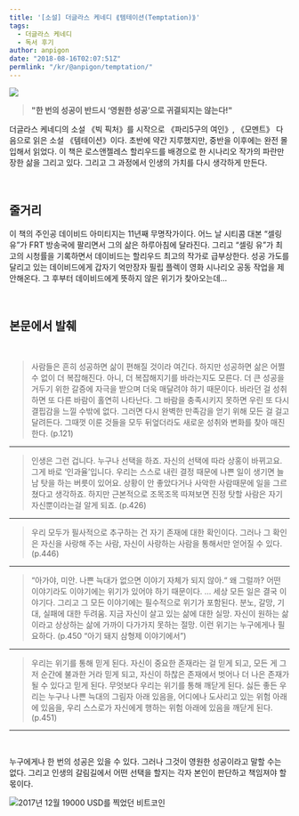```yaml
---
title: '[소설] 더글라스 케네디 ⟪템테이션(Temptation)⟫'
tags:
  - 더글라스 케네디
  - 독서 후기
author: anpigon
date: "2018-08-16T02:07:51Z"
permlink: "/kr/@anpigon/temptation/"
---
```


![](https://imgur.com/CMrK0OG.png)

> **"한 번의 성공이 반드시 ‘영원한 성공’으로 귀결되지는 않는다!"**

더글라스 케네디의 소설 《빅 픽처》를 시작으로 《파리5구의 여인》, 《모멘트》 다음으로 읽은 소설 《템테이션》이다. 초반에 약간 지루했지만, 중반을 이후에는 완전 몰입해서 읽었다. 이 책은 로스앤젤레스 할리우드를 배경으로 한 시나리오 작가의 파란만장한 삶을 그리고 있다. 그리고 그 과정에서 인생의 가치를 다시 생각하게 만든다.

<br>

## 줄거리

이 책의 주인공 데이비드 아미티지는 11년째 무명작가이다. 어느 날 시티콤 대본 “셀링 유”가 FRT 방송국에 팔리면서 그의 삶은 하루아침에 달라진다. 그리고  “셀링 유”가 최고의 시청률을 기록하면서 데이비드는 할리우드 최고의 작가로 급부상한다. 성공 가도를 달리고 있는 데이비드에게 갑자기 억만장자 필립 플렉이 영화 시나리오 공동 작업을 제안해온다. 그 후부터 데이비드에게 뜻하지 않은 위기가 찾아오는데…

<br>

## 본문에서 발췌

<br>

>  사람들은 흔히 성공하면 삶이 편해질 것이라 여긴다. 하지만 성공하면 삶은 어쩔 수 없이 더 복잡해진다. 아니, 더 복잡해지기를 바라는지도 모른다. 더 큰 성공을 거두기 위한 갈증에 자극을 받으며 더욱 매달려야 하기 때문이다. 바라던 걸 성취하면 또 다른 바람이 홀연히 나타난다. 그 바람을 충족시키지 못하면 우린 또 다시 결핍감을 느낄 수밖에 없다. 그러면 다시 완벽한 만족감을 얻기 위해 모든 걸 걸고 달려든다. 그때껏 이룬 것들을 모두 뒤엎더라도 새로운 성취와 변화를 찾아 매진한다. (p.121)

___

> 인생은 그런 겁니다. 누구나 선택을 하죠. 자신의 선택에 따라 상홍이 바뀌고요. 그게 바로 ‘인과율’입니다. 우리는 스스로 내린 결정 때문에 나쁜 일이 생기면 늘 남 탓을 하는 버릇이 있어요. 상황이 안 좋았다거나 사악한 사람때문에 일을 그르쳤다고 생각하죠. 하지만 근본적으로 조목조목 따져보면 진정 탓할 사람은 자기 자신뿐이라는걸 알게 되죠. (p.426)

___

> 우리 모두가 필사적으로 추구하는 건 자기 존재에 대한 확인이다. 그러나 그 확인은 자신을 사랑해 주는 사람, 자신이 사랑하는 사람을 통해서만 얻어질 수 있다. (p.446)

___

> “아가야, 미안. 나쁜 늑대가 없으면 이야기 자체가 되지 않아.“ 왜 그럴까? 어떤 이야기라도 이야기에는 위기가 있어야 하기 때문이다.
> …
> 세상 모든 일은 결국 이야기다. 그리고 그 모든 이야기에는 필수적으로 위기가 포함된다. 분노, 갈망, 기대, 실패에 대한 두려움. 지금 자신이 살고 있는 삶에 대한 실망. 자신이 원하는 삶이라고 상상하는 삶에 가까이 다가가지 못하는 절망. 이런 위기는 누구에게나 필요하다. (p.450 “아기 돼지 삼형제 이야기에서”)

___

>  우리는 위기를 통해 믿게 된다. 자신이 중요한 존재라는 걸 믿게 되고, 모든 게 그저 순간에 불과한 거라 믿게 되고, 자신이 하찮은 존재에서 벗어나 더 나은 존재가 될 수 있다고 믿게 된다. 무엇보다 우리는 위기를 통해 깨닫게 된다. 싫든 좋든 우리는 누구나 나쁜 늑대의 그림자 아래 있음을, 어디에나 도사리고 있는 위험 아래에 있음을, 우리 스스로가 자신에게 행하는 위험 아래에 있음을 깨닫게 된다.  (p.451)

___

<br>

누구에게나 한 번의 성공은 있을 수 있다. 그러나 그것이 영원한 성공이라고 말할 수는 없다. 그리고 인생의 갈림길에서 어떤 선택을 할지는 각자 본인이 판단하고 책임져야 할 몫이다.

![2017년 12월 19000 USD를 찍었던 비트코인](https://imgur.com/vTLgQat.png)
